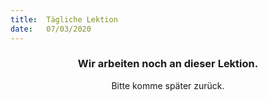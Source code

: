 ```yaml
---
title:  Tägliche Lektion
date:   07/03/2020
---
```


### <center>Wir arbeiten noch an dieser Lektion.</center>
<center>Bitte komme später zurück.</center>